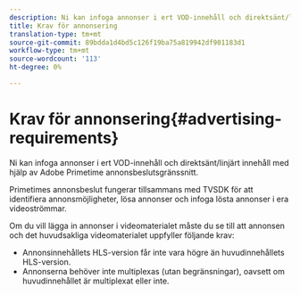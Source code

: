 ```yaml
---
description: Ni kan infoga annonser i ert VOD-innehåll och direktsänt/linjärt innehåll med hjälp av Adobe Primetime annonsbeslutsgränssnitt.
title: Krav för annonsering
translation-type: tm+mt
source-git-commit: 89bdda1d4bd5c126f19ba75a819942df901183d1
workflow-type: tm+mt
source-wordcount: '113'
ht-degree: 0%

---
```



# Krav för annonsering{#advertising-requirements}

Ni kan infoga annonser i ert VOD-innehåll och direktsänt/linjärt innehåll med hjälp av Adobe Primetime annonsbeslutsgränssnitt.

Primetimes annonsbeslut fungerar tillsammans med TVSDK för att identifiera annonsmöjligheter, lösa annonser och infoga lösta annonser i era videoströmmar.

Om du vill lägga in annonser i videomaterialet måste du se till att annonsen och det huvudsakliga videomaterialet uppfyller följande krav:

* Annonsinnehållets HLS-version får inte vara högre än huvudinnehållets HLS-version.
* Annonserna behöver inte multiplexas (utan begränsningar), oavsett om huvudinnehållet är multiplexat eller inte.

